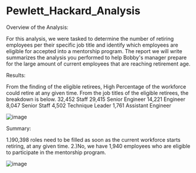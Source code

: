 # Pewlett_Hackard_Analysis

Overview of the Analysis:

For this analysis, we were tasked to determine the number of retiring employees per their specific job title and identify which employees are eligible for accepted into a mentorship program.  The report we will write summarizes the analysis you performed to help Bobby's manager prepare for the large amount of current employees that are reaching retirement age. 

Results:

  From the finding of the eligible retirees, High Percentage of the workforce could retire at any given time.
  From the job titles of the eligible retirees, the breakdown is below.
  32,452 Staff
  29,415 Senior Engineer
  14,221 Engineer
  8,047 Senior Staff
  4,502 Technique Leader
  1,761 Assistant Engineer
  
![image](https://user-images.githubusercontent.com/118709430/215005920-d7876db9-ea62-48fb-a244-df6d1404b0b1.png)

Summary:

1.)90,398 roles need to be filled as soon as the current workforce starts retiring, at any given time.
2.)No, we have 1,940 employees who are eligible to participate in the mentorship program.

![image](https://user-images.githubusercontent.com/118709430/215006315-915b74c2-7118-4d93-9e35-2bb85ef420e4.png)
